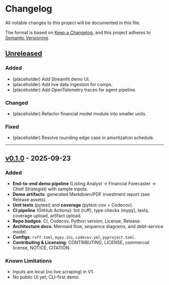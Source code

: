 # Changelog
All notable changes to this project will be documented in this file.

The format is based on [Keep a Changelog](https://keepachangelog.com/en/1.1.0/),
and this project adheres to [Semantic Versioning](https://semver.org/spec/v2.0.0.html).

## [Unreleased]

### Added
- (placeholder) Add Streamlit demo UI.
- (placeholder) Add live data ingestion for comps.
- (placeholder) Add OpenTelemetry traces for agent pipeline.

### Changed
- (placeholder) Refactor financial model module into smaller units.

### Fixed
- (placeholder) Resolve rounding edge case in amortization schedule.

---

## [v0.1.0] - 2025-09-23
### Added
- **End-to-end demo pipeline** (Listing Analyst → Financial Forecaster → Chief Strategist) with sample inputs.
- **Demo artifacts**: generated Markdown/PDF investment report (see Release assets).
- **Unit tests** (pytest) and **coverage** (pytest-cov + Codecov).
- **CI pipeline** (GitHub Actions): lint (ruff), type checks (mypy), tests, coverage upload, artifact upload.
- **Repo badges**: CI, Codecov, Python version, License, Release.
- **Architecture docs**: Mermaid flow, sequence diagrams, and debt-service model.
- **Configs**: `ruff.toml`, `mypy.ini`, `codecov.yml`, `pyproject.toml`.
- **Contributing & Licensing**: CONTRIBUTING, LICENSE, commercial license, NOTICE, CITATION.

### Known Limitations
- Inputs are local (no live scraping) in V1.
- No public UI yet; CLI-first demo.

[Unreleased]: https://github.com/rogerbooto/ai-real-estate-deal-analyzer/compare/v0.1.0...HEAD
[v0.1.0]: https://github.com/rogerbooto/ai-real-estate-deal-analyzer/releases/tag/v0.1.0
